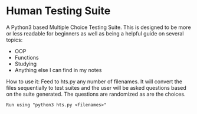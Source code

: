 Human Testing Suite
=====

A Python3 based Multiple Choice Testing Suite.
This is designed to be more or less readable for beginners as well as being a helpful guide on several topics:

* OOP
* Functions
* Studying
* Anything else I can find in my notes

How to use it:
    Feed to hts.py any number of filenames. It will convert the files sequentially to test suites and the user will be asked questions based on the suite generated.
    The questions are randomized as are the choices.

    Run using "python3 hts.py <filenames>"

